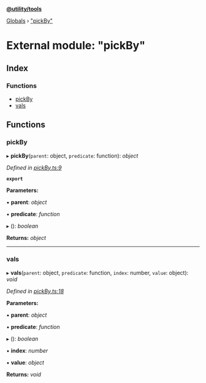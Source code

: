**[@utility/tools](../README.md)**

[Globals](../globals.md) › ["pickBy"](_pickby_.md)

# External module: "pickBy"

## Index

### Functions

* [pickBy](_pickby_.md#pickby)
* [vals](_pickby_.md#vals)

## Functions

###  pickBy

▸ **pickBy**(`parent`: object, `predicate`: function): *object*

*Defined in [pickBy.ts:9](https://github.com/Wimjiang/utility/blob/cb35816/src/pickBy.ts#L9)*

**`export`** 

**Parameters:**

▪ **parent**: *object*

▪ **predicate**: *function*

▸ (): *boolean*

**Returns:** *object*

___

###  vals

▸ **vals**(`parent`: object, `predicate`: function, `index`: number, `value`: object): *void*

*Defined in [pickBy.ts:18](https://github.com/Wimjiang/utility/blob/cb35816/src/pickBy.ts#L18)*

**Parameters:**

▪ **parent**: *object*

▪ **predicate**: *function*

▸ (): *boolean*

▪ **index**: *number*

▪ **value**: *object*

**Returns:** *void*